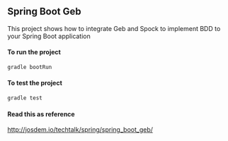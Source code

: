 Spring Boot Geb
----------------------------

This project shows how to integrate Geb and Spock to implement BDD to your Spring Boot application


#### To run the project

```bash
gradle bootRun
```

#### To test the project

```bash
gradle test
```

#### Read this as reference

http://josdem.io/techtalk/spring/spring_boot_geb/